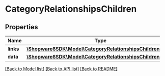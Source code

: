 # CategoryRelationshipsChildren

## Properties
Name | Type | Description | Notes
------------ | ------------- | ------------- | -------------
**links** | [**\Shopware6SDK\Model\CategoryRelationshipsChildrenLinks**](CategoryRelationshipsChildrenLinks.md) |  | [optional] 
**data** | [**\Shopware6SDK\Model\CategoryRelationshipsChildrenData[]**](CategoryRelationshipsChildrenData.md) |  | [optional] 

[[Back to Model list]](../../README.md#documentation-for-models) [[Back to API list]](../../README.md#documentation-for-api-endpoints) [[Back to README]](../../README.md)

